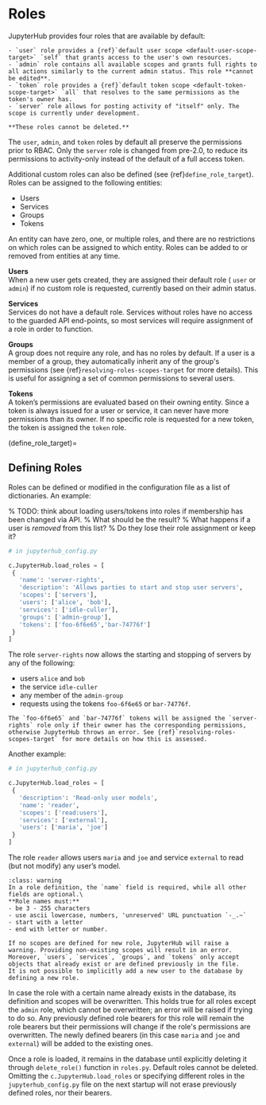 # Roles

JupyterHub provides four roles that are available by default:

```{admonition} **Default roles**
- `user` role provides a {ref}`default user scope <default-user-scope-target>` `self` that grants access to the user's own resources.
- `admin` role contains all available scopes and grants full rights to all actions similarly to the current admin status. This role **cannot be edited**.
- `token` role provides a {ref}`default token scope <default-token-scope-target>` `all` that resolves to the same permissions as the token's owner has.
- `server` role allows for posting activity of "itself" only. The scope is currently under development.

**These roles cannot be deleted.**
```

The `user`, `admin`, and `token` roles by default all preserve the permissions prior to RBAC.
Only the `server` role is changed from pre-2.0, to reduce its permissions to activity-only
instead of the default of a full access token.

Additional custom roles can also be defined (see {ref}`define_role_target`).
Roles can be assigned to the following entities:

- Users
- Services
- Groups
- Tokens

An entity can have zero, one, or multiple roles, and there are no restrictions on which roles can be assigned to which entity. Roles can be added to or removed from entities at any time.

**Users** \
When a new user gets created, they are assigned their default role ( `user` or `admin`) if no custom role is requested, currently based on their admin status.

**Services** \
Services do not have a default role. Services without roles have no access to the guarded API end-points, so most services will require assignment of a role in order to function.

**Groups** \
A group does not require any role, and has no roles by default. If a user is a member of a group, they automatically inherit any of the group's permissions (see {ref}`resolving-roles-scopes-target` for more details). This is useful for assigning a set of common permissions to several users.

**Tokens** \
A token’s permissions are evaluated based on their owning entity. Since a token is always issued for a user or service, it can never have more permissions than its owner. If no specific role is requested for a new token, the token is assigned the `token` role.

(define_role_target)=

## Defining Roles

Roles can be defined or modified in the configuration file as a list of dictionaries. An example:

% TODO: think about loading users/tokens into roles if membership has been changed via API.
% What should be the result?
% What happens if a user is _removed_ from this list?
% Do they lose their role assignment or keep it?

```python
# in jupyterhub_config.py

c.JupyterHub.load_roles = [
 {
   'name': 'server-rights',
   'description': 'Allows parties to start and stop user servers',
   'scopes': ['servers'],
   'users': ['alice', 'bob'],
   'services': ['idle-culler'],
   'groups': ['admin-group'],
   'tokens': ['foo-6f6e65','bar-74776f']
 }
]
```

The role `server-rights` now allows the starting and stopping of servers by any of the following:

- users `alice` and `bob`
- the service `idle-culler`
- any member of the `admin-group`
- requests using the tokens `foo-6f6e65` or `bar-74776f`.

```{attention}
The `foo-6f6e65` and `bar-74776f` tokens will be assigned the `server-rights` role only if their owner has the corresponding permissions, otherwise JupyterHub throws an error. See {ref}`resolving-roles-scopes-target` for more details on how this is assessed.
```

Another example:

```python
# in jupyterhub_config.py

c.JupyterHub.load_roles = [
 {
   'description': 'Read-only user models',
   'name': 'reader',
   'scopes': ['read:users'],
   'services': ['external'],
   'users': ['maria', 'joe']
 }
]
```

The role `reader` allows users `maria` and `joe` and service `external` to read (but not modify) any user’s model.

```{admonition} Requirements
:class: warning
In a role definition, the `name` field is required, while all other fields are optional.\
**Role names must:**
- be 3 - 255 characters
- use ascii lowercase, numbers, 'unreserved' URL punctuation `-_.~`
- start with a letter
- end with letter or number.

If no scopes are defined for new role, JupyterHub will raise a warning. Providing non-existing scopes will result in an error.
Moreover, `users`, `services`, `groups`, and `tokens` only accept objects that already exist or are defined previously in the file.
It is not possible to implicitly add a new user to the database by defining a new role.
```

In case the role with a certain name already exists in the database, its definition and scopes will be overwritten. This holds true for all roles except the `admin` role, which cannot be overwritten; an error will be raised if trying to do so.
Any previously defined role bearers for this role will remain the role bearers but their permissions will change if the role's permissions are overwritten. The newly defined bearers (in this case `maria` and `joe` and `external`) will be added to the existing ones.

Once a role is loaded, it remains in the database until explicitly deleting it through `delete_role()` function in `roles.py`. Default roles cannot be deleted.
Omitting the `c.JupyterHub.load_roles` or specifying different roles in the `jupyterhub_config.py` file on the next startup will not erase previously defined roles, nor their bearers.
